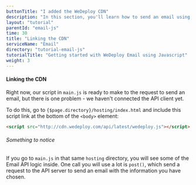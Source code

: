 ```yaml
---
buttonTitle: "I added the WeDeploy CDN"
description: "In this section, you'll learn how to send an email using JavaScript and the WeDeploy Email Service."
layout: "tutorial"
parentId: "email-js"
time: 30
title: "Linking the CDN"
serviceName: "Email"
directory: "tutorial-email-js"
tutorialTitle: "Getting started with WeDeploy Email using Javascript"
weight: 3
---
```


#### Linking the CDN

Right now, our script in `main.js` is ready to make to the request to send an email, but there is one problem - we haven't connected the API client yet.

To do this, go to `{$page.directory}/hosting/index.html` and include this script link at the bottom of the `<body>` element:

```html
<script src="http://cdn.wedeploy.com/api/latest/wedeploy.js"></script>
```

<aside>

###### Something to notice

If you go to `main.js` in that same `hosting` directory, you will see some of the Email API logic inside. One call you will use a lot is `post()`, which send a request to the API server to send an email with the information you have chosen.

</aside>



      
